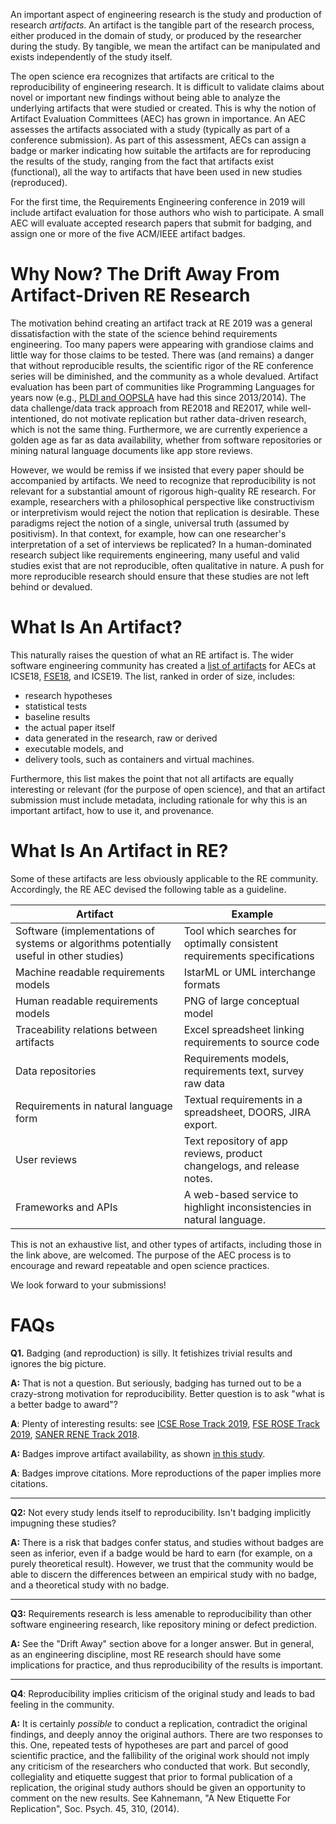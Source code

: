 An important aspect of engineering research is the study and production of research *artifacts*. An artifact is the tangible part of the research process, either produced in the domain of study, or produced by the researcher during the study. By tangible, we mean the artifact can be manipulated and exists independently of the study itself.

The open science era recognizes that artifacts are critical to the reproducibility of engineering research. It is difficult to validate claims about novel or important new findings without being able to analyze the underlying artifacts that were studied or created. This is why the notion of Artifact Evaluation Committees (AEC) has grown in importance. An AEC assesses the artifacts associated with a study (typically as part of a conference submission). As part of this assessment, AECs can assign a badge or marker indicating how suitable the artifacts are for reproducing the results of the study, ranging from the fact that artifacts exist (functional), all the way to artifacts that have been used in new studies (reproduced).

For the first time, the Requirements Engineering conference in 2019 will include artifact evaluation for those authors who wish to participate. A small AEC will evaluate accepted research papers that submit for badging, and assign one or more of the five ACM/IEEE artifact badges.

# Why Now? The Drift Away From Artifact-Driven RE Research
The motivation behind creating an artifact track at RE 2019 was a general dissatisfaction with the state of the science behind requirements engineering. Too many papers were appearing with grandiose claims and little way for those claims to be tested. There was (and remains) a danger that without reproducible results, the scientific rigor of the RE conference series will be diminished, and the community as a whole devalued. Artifact evaluation has been part of communities like Programming Languages for years now (e.g., [PLDI and OOPSLA](http://evaluate.inf.usi.ch/artifacts) have had this since 2013/2014). The data challenge/data track approach from RE2018 and RE2017, while well-intentioned, do not motivate replication but rather data-driven research, which is not the same thing. Furthermore, we are currently experience a golden age as far as data availability, whether from software repositories or mining natural language documents like app store reviews.

However, we would be remiss if we insisted that every paper should be accompanied by artifacts. We need to recognize that reproducibility is not relevant for a substantial amount of rigorous high-quality RE research. For example, researchers with a philosophical perspective like constructivism or interpretivism would reject the notion that replication is desirable. These paradigms reject the notion of a single, universal truth (assumed by positivism). In that context, for example, how can one researcher's interpretation of a set of interviews be replicated? In a human-dominated research subject like requirements engineering, many useful and valid studies exist that are not reproducible, often qualitative in nature. A push for more reproducible research should ensure that these studies are not left behind or devalued.

# What Is An Artifact?
This naturally raises the question of what an RE artifact is. The wider software engineering community has created a [list of artifacts](https://github.com/researchart/all/blob/master/ListOfArtifacts.md) for AECs at ICSE18, [FSE18](https://2018.fseconference.org/track/fse-2018-The-ROSE-Festival-Recognizing-and-Rewarding-Open-Science-in-Software-Engineering), and ICSE19. The list, ranked in order of size, includes:
* research hypotheses
* statistical tests
* baseline results
* the actual paper itself
* data generated in the research, raw or derived
* executable models, and 
* delivery tools, such as containers and virtual machines.

Furthermore, this list makes the point that not all artifacts are equally interesting or relevant (for the purpose of open science), and that an artifact submission must include metadata, including rationale for why this is an important artifact, how to use it, and provenance.

# What Is An Artifact in RE? 
Some of these artifacts are less obviously applicable to the RE community. Accordingly, the RE AEC devised the following table as a guideline.

| Artifact | Example |
| --------- | ----- |
Software (implementations of systems or algorithms potentially useful in other studies) | Tool which searches for optimally consistent requirements specifications |
| Machine readable requirements models | IstarML or UML interchange formats |
| Human readable requirements models | PNG of large conceptual model |
| Traceability relations between artifacts | Excel spreadsheet linking requirements to source code |
| Data repositories | Requirements models, requirements text, survey raw data |
| Requirements in natural language form |  Textual requirements in a spreadsheet, DOORS, JIRA export.|
| User reviews  | Text repository of app reviews, product changelogs, and release notes. |
| Frameworks and APIs | A web-based service to highlight inconsistencies in natural language. |

This is not an exhaustive list, and other types of artifacts, including those in the link above, are welcomed. The purpose of the AEC process is to encourage and reward repeatable and open science practices. 

We look forward to your submissions! 

# FAQs
**Q1.** Badging (and reproduction) is silly. It fetishizes trivial results and ignores the big picture.

**A:** That is not a question. But seriously, badging has turned out to be a crazy-strong motivation for reproducibility. Better question is to ask "what is a better badge to award"?

**A**: Plenty of interesting results: see [ICSE Rose Track 2019](https://2019.icse-conferences.org/track/icse-2019-ROSE-Festival), [FSE ROSE Track 2019](https://2018.fseconference.org/track/fse-2018-The-ROSE-Festival-Recognizing-and-Rewarding-Open-Science-in-Software-Engineering), [SANER RENE Track 2018](http://saner.unimol.it/negativerestrack).

**A:** Badges improve artifact availability, as shown [in this study](https://journals.plos.org/plosbiology/article?id=10.1371/journal.pbio.1002456).

**A**: Badges improve citations. More reproductions of the paper implies more citations. 

----

**Q2:** Not every study lends itself to reproducibility. Isn't badging implicitly impugning these studies?

**A:** There is a risk that badges confer status, and studies without badges are seen as inferior, even if a badge would be hard to earn (for example, on a purely theoretical result). However, we trust that the community would be able to discern the differences between an empirical study with no badge, and a theoretical study with no badge.

----

**Q3:** Requirements research is less amenable to reproducibility than other software engineering research, like repository mining or defect prediction.

**A:** See the "Drift Away" section above for a longer answer. But in general, as an engineering discipline, most RE research should have some implications for practice, and thus reproducibility of the results is important. 

----

**Q4**: Reproducibility implies criticism of the original study and leads to bad feeling in the community. 

**A:** It is certainly *possible* to conduct a replication, contradict the original findings, and deeply annoy the original authors. There are two responses to this. One, repeated tests of hypotheses are part and parcel of good scientific practice, and the fallibility of the original work should not imply any criticism of the researchers who conducted that work. But secondly, collegiality and etiquette suggest that prior to formal publication of a replication, the original study authors should be given an opportunity to comment on the new results. See Kahnemann, "A New Etiquette For Replication", Soc. Psych. 45, 310, (2014).
